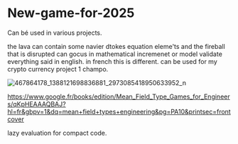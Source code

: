 # New-game-for-2025
Can bé used in various projects.


the lava can contain some navier dtokes equation eleme'ts and the fireball that is disrupted can gocus in mathematical incremenet or model validate  everything said in english. in french this is different.
can be used for my crypto currency project 1 champo.


![467864178_1388121698836881_2973085418950633952_n](https://github.com/user-attachments/assets/f4b9ddb4-2b55-48db-9b9c-ce312e113737)


https://www.google.fr/books/edition/Mean_Field_Type_Games_for_Engineers/qKpHEAAAQBAJ?hl=fr&gbpv=1&dq=mean+field+types+engineering&pg=PA10&printsec=frontcover


lazy evaluation for compact code.
